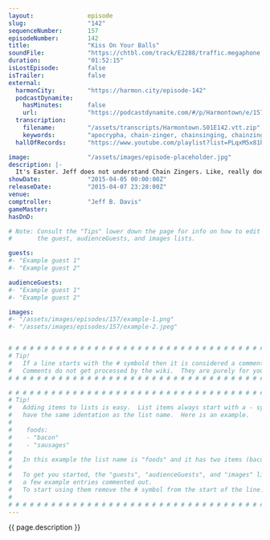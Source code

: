 ```yaml
---
layout:               episode
slug:                 "142"
sequenceNumber:       157
episodeNumber:        142
title:                "Kiss On Your Balls"
soundFile:            "https://chtbl.com/track/E2288/traffic.megaphone.fm/STA2645892210.mp3?updated=1562018428"
duration:             "01:52:15"
isLostEpisode:        false
isTrailer:            false
external:
  harmonCity:         "https://harmon.city/episode-142"
  podcastDynamite:
    hasMinutes:       false
    url:              "https://podcastdynamite.com/#/p/Harmontown/e/157/142"
  transcription:
    filename:         "/assets/transcripts/Harmontown.S01E142.vtt.zip"
    keywords:         "apocrypha, chain-zinger, chainsinging, chainzingers, colby, metatron, mettitron, razzal, spazuli, zinging, hard-boiled, hoppy, zinger, bagouli, hitlering, postponed, scribe, darko, parole, zingers, pleasantly, zing, butterflies, easter, geese"
  hallOfRecords:      "https://www.youtube.com/playlist?list=PLqxM5x81hNOZVdVNXXgHml6kuRxXh6ZYl"

image:                "/assets/images/episode-placeholder.jpg"
description: |-
  It's Easter. Jeff does not understand Chain Zingers. Like, really doesn't get it. Curtis Armstrong returns for Shadowrun and there is a lot of testicle play.
showDate:             "2015-04-05 00:00:00Z"
releaseDate:          "2015-04-07 23:28:00Z"
venue:                
comptroller:          "Jeff B. Davis"
gameMaster:           
hasDnD:               

# Note: Consult the "Tips" lower down the page for info on how to edit
#       the guest, audienceGuests, and images lists.

guests:
#- "Example guest 1"
#- "Example guest 2"

audienceGuests:
#- "Example guest 1"
#- "Example guest 2"

images:
#- "/assets/images/episodes/157/example-1.png"
#- "/assets/images/episodes/157/example-2.jpeg"


# # # # # # # # # # # # # # # # # # # # # # # # # # # # # # # # # # # # # # # # # # # # #
# Tip!
#   If a line starts with the # symbold then it is considered a comment.
#   Comments do not get processed by the wiki.  They are purely for your information.
# # # # # # # # # # # # # # # # # # # # # # # # # # # # # # # # # # # # # # # # # # # # #

# # # # # # # # # # # # # # # # # # # # # # # # # # # # # # # # # # # # # # # # # # # # #
# Tip!
#   Adding items to lists is easy.  List items always start with a - symbol and have
#   have the same identation as the list name.  Here is an example.
#
#    foods:
#    - "bacon"
#    - "sausages"
#
#   In this example the list name is "foods" and it has two items (bacon, and sausages).
#
#   To get you started, the "guests", "audienceGuests", and "images" lists below have
#   a few example entries commented out.
#   To start using them remove the # symbol from the start of the line.
#
# # # # # # # # # # # # # # # # # # # # # # # # # # # # # # # # # # # # # # # # # # # # #
---
```


<!-- The episode description will be rendered here -->
{{ page.description }}

<!-- Add your content BELOW here -->
<!-- vvvvvvvvvvvvvvvvvvvvvvvvvvv -->




<!-- ^^^^^^^^^^^^^^^^^^^^^^^^^^^ -->
<!-- Add your content ABOVE here -->

<!-- The episode gallery will be rendered here -->